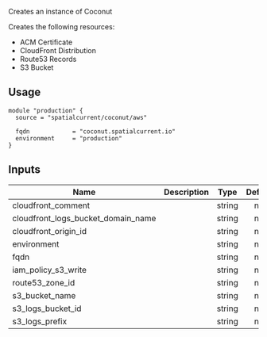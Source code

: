 <!-- BEGINNING OF PRE-COMMIT-TERRAFORM DOCS HOOK -->
Creates an instance of Coconut

Creates the following resources:

* ACM Certificate
* CloudFront Distribution
* Route53 Records
* S3 Bucket

## Usage

```hcl
module "production" {
  source = "spatialcurrent/coconut/aws"

  fqdn            = "coconut.spatialcurrent.io"
  environment     = "production"
}
```

## Inputs

| Name | Description | Type | Default | Required |
|------|-------------|:----:|:-----:|:-----:|
| cloudfront\_comment |  | string | n/a | yes |
| cloudfront\_logs\_bucket\_domain\_name |  | string | n/a | yes |
| cloudfront\_origin\_id |  | string | n/a | yes |
| environment |  | string | n/a | yes |
| fqdn |  | string | n/a | yes |
| iam\_policy\_s3\_write |  | string | n/a | yes |
| route53\_zone\_id |  | string | n/a | yes |
| s3\_bucket\_name |  | string | n/a | yes |
| s3\_logs\_bucket\_id |  | string | n/a | yes |
| s3\_logs\_prefix |  | string | n/a | yes |

<!-- END OF PRE-COMMIT-TERRAFORM DOCS HOOK -->
